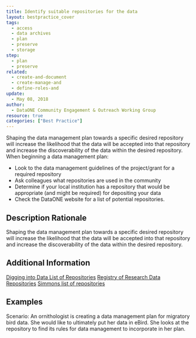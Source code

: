 ```yaml
---
title: Identify suitable repositories for the data
layout: bestpractice_cover
tags:
  - access
  - data archives
  - plan
  - preserve
  - storage
step:
  - plan
  - preserve
related:
  - create-and-document
  - create-manage-and
  - define-roles-and
update:
  - May 08, 2018
author:
  - DataONE Community Engagement & Outreach Working Group
resource: true
categories: ["Best Practice"]
---
```



Shaping the data management plan towards a specific desired repository will increase the likelihood that the data will be accepted into that repository and increase the discoverability of the data within the desired repository. When beginning a data management plan:
- Look to the data management guidelines of the project/grant for a required repository
- Ask colleagues what repositories are used in the community
- Determine if your local institution has a repository that would be appropriate (and might be required) for depositing your data
- Check the DataONE website for a list of potential repositories.

## Description Rationale

Shaping the data management plan towards a specific desired repository will increase the likelihood that the data will be accepted into that repository and increase the discoverability of the data within the desired repository.

## Additional Information

[Digging into Data List of Repositories](https://diggingintodata.org/Repositories)
[Registry of Research Data Repositories](https://www.re3data.org)
[Simmons list of repositories](http://oad.simmons.edu/oadwiki/data_repositories)

## Examples

Scenario: An ornithologist is creating a data management plan for migratory bird data. She would like to ultimately put her data in eBird. She looks at the repository to find its rules for data management to incorporate in her plan.
